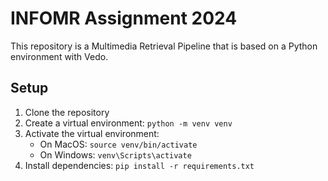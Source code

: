# INFOMR Assignment 2024

This repository is a Multimedia Retrieval Pipeline that is based on a Python environment with Vedo.

## Setup

1. Clone the repository
2. Create a virtual environment: `python -m venv venv`
3. Activate the virtual environment:
   - On MacOS: `source venv/bin/activate`
   - On Windows: `venv\Scripts\activate`
4. Install dependencies: `pip install -r requirements.txt`